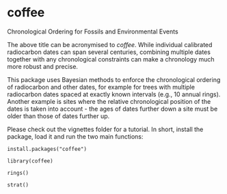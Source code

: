 # coffee
Chronological Ordering for Fossils and Environmental Events

The above title can be acronymised to *coffee*. While individual calibrated radiocarbon dates can span several centuries, combining multiple dates together with any chronological constraints can make a chronology much more robust and precise.

This package uses Bayesian methods to enforce the chronological ordering of radiocarbon and other dates, 
for example for trees with multiple radiocarbon dates spaced at exactly known intervals (e.g., 10 annual rings). 
Another example is sites where the relative chronological position of the dates is taken into account - 
the ages of dates further down a site must be older than those of dates further up.

Please check out the vignettes folder for a tutorial. In short, install the package, load it and run the two main functions:

```{r, eval=FALSE}
install.packages("coffee")
```

```{r}
library(coffee)
```

```{r}
rings()
```

```{r, eval=FALSE}
strat()
```
